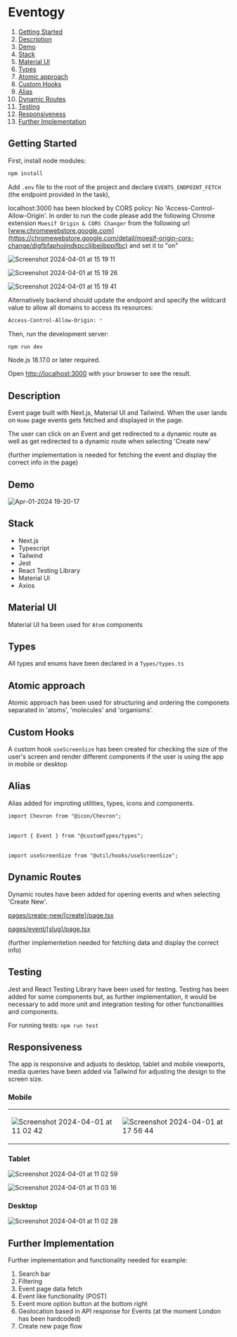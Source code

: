 # Eventogy

1.  [Getting Started](#getting-started)
2.  [Description](#description)
3.  [Demo](#demo)
4.  [Stack](#stack)
5.  [Material UI](#materialUI)
6.  [Types](#types)
7.  [Atomic approach](#atomic-approach)
8.  [Custom Hooks](#customHooks)
9.  [Alias](#alias)
10. [Dynamic Routes](#dynamic-routes)
11. [Testing](#testing)
12. [Responsiveness](#responsiveness)
13. [Further Implementation](#further-implementation)

## Getting Started

First, install node modules:

```bash
npm install
```

Add `.env` file to the root of the project and declare `EVENTS_ENDPOINT_FETCH` (the endpoint provided in the task),

localhost:3000  has been blocked by CORS policy: No 'Access-Control-Allow-Origin'. In order to run the code please add the following Chrome extension `Moesif Origin & CORS Changer` from the following url [www.chromewebstore.google.com](https://chromewebstore.google.com/detail/moesif-origin-cors-change/digfbfaphojjndkpccljibejjbppifbc) and set it to "on"

![Screenshot 2024-04-01 at 15 19 11](https://github.com/david-lorenzo-vargas/Eventogy/assets/72414745/06b817f6-07e7-4932-8775-451e75547c31)

![Screenshot 2024-04-01 at 15 19 26](https://github.com/david-lorenzo-vargas/Eventogy/assets/72414745/d80c8eb4-14ec-4745-b5de-9628fd327e27)

![Screenshot 2024-04-01 at 15 19 41](https://github.com/david-lorenzo-vargas/Eventogy/assets/72414745/2e183c43-a69c-44ca-b4ec-7273e7a35340)

Alternatively backend should update the endpoint and specify the wildcard value to allow all domains to access its resources:

```bash
Access-Control-Allow-Origin: *
```

Then, run the development server:

```bash
npm run dev
```

Node.js 18.17.0 or later required.

Open [http://localhost:3000](http://localhost:3000) with your browser to see the result.

## Description

Event page built with Next.js, Material UI and Tailwind. When the user lands on `Home` page events gets fetched and displayed in the page.

The user can click on an Event and get redirected to a dynamic route as well as get redirected to a dynamic route when selecting 'Create new'

(further implementation is needed for fetching the event and display the correct info in the page)

## Demo

![Apr-01-2024 19-20-17](https://github.com/david-lorenzo-vargas/Eventogy/assets/72414745/0721eed3-5b67-4818-a376-9d19064205eb)

## Stack

<ul>
  <li>Next.js</li>
  <li>Typescript</li>
  <li>Tailwind</li>
  <li>Jest</li>
  <li>React Testing Library</li>
  <li>Material UI</li>
  <li>Axios</li>
</ul>

## Material UI

Material UI ha been used for `Atom` components

## Types

All types and enums have been declared in a `Types/types.ts`

## Atomic approach

Atomic approach has been used for structuring and ordering the componets separated in 'atoms', 'molecules' and 'organisms'.

## Custom Hooks

A custom hook `useScreenSize` has been created for checking the size of the user's screen and render different components if the user is using the app in mobile or desktop

## Alias

Alias added for improting utilities, types, icons and components.

`import Chevron from "@icon/Chevron";`
<br>
<br>

`import { Event } from "@customTypes/types";`
<br>
<br>

`import useScreenSize from "@util/hooks/useScreenSize";`

## Dynamic Routes

Dynamic routes have been added for opening events and when selecting 'Create New'.

[pages/create-new/[create]/page.tsx](http://localhost:3000/pages/create-new/Event)
<br>

[pages/event/[slug]/page.tsx](http://localhost:3000/pages/event/boehm-inc-1705595812)

(further implementetion needed for fetching data and display the correct info)

## Testing

Jest and React Testing Library have been used for testing. Testing has been added for some components but, as further implementation, it would be necessary to add more unit and integration testing for other functionalities and components.

For running tests: `npm run test`

## Responsiveness

The app is responsive and adjusts to desktop, tablet and mobile viewports, media queries have been added via Tailwind for adjusting the design to the screen size.

### Mobile

<table>
<tr>
<td width="50%"">
  
  ![Screenshot 2024-04-01 at 11 02 42](https://github.com/david-lorenzo-vargas/Eventogy/assets/72414745/a9a3ffbf-f7d5-44b8-9e18-02e2f4021b1c)
  
</td>
<td width="50%">
  
  ![Screenshot 2024-04-01 at 17 56 44](https://github.com/david-lorenzo-vargas/Eventogy/assets/72414745/32d7ba13-c6f7-4e9a-91f1-e6baa6c84805)
  
</td>
</tr>
</table>

### Tablet

![Screenshot 2024-04-01 at 11 02 59](https://github.com/david-lorenzo-vargas/Eventogy/assets/72414745/d3a3136a-4d51-4a33-90f3-30f2b3049b9d)

![Screenshot 2024-04-01 at 11 03 16](https://github.com/david-lorenzo-vargas/Eventogy/assets/72414745/9045b9a7-44e3-42d3-afd6-4916bbddeb5e)


### Desktop

![Screenshot 2024-04-01 at 11 02 28](https://github.com/david-lorenzo-vargas/Eventogy/assets/72414745/3d6af8c1-b6b4-46ba-8088-441f06179ff8)

## Further Implementation

Further implementation and functionality needed for example:

1. Search bar
2. Filtering
3. Event page data fetch
4. Event like functionality (POST)
6. Event more option button at the bottom right
7. Geolocation based in API response for Events (at the moment London has been hardcoded)
8. Create new page flow

